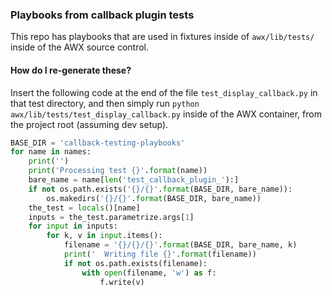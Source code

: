 ### Playbooks from callback plugin tests

This repo has playbooks that are used in fixtures inside of `awx/lib/tests/`
inside of the AWX source control.

#### How do I re-generate these?

Insert the following code at the end of the file `test_display_callback.py`
in that test directory, and then simply run
`python awx/lib/tests/test_display_callback.py` inside of the AWX container,
from the project root (assuming dev setup).


```python
BASE_DIR = 'callback-testing-playbooks'
for name in names:
    print('')
    print('Processing test {}'.format(name))
    bare_name = name[len('test_callback_plugin_'):]
    if not os.path.exists('{}/{}'.format(BASE_DIR, bare_name)):
        os.makedirs('{}/{}'.format(BASE_DIR, bare_name))
    the_test = locals()[name]
    inputs = the_test.parametrize.args[1]
    for input in inputs:
        for k, v in input.items():
            filename = '{}/{}/{}'.format(BASE_DIR, bare_name, k)
            print('  Writing file {}'.format(filename))
            if not os.path.exists(filename):
                with open(filename, 'w') as f:
                    f.write(v)
```


